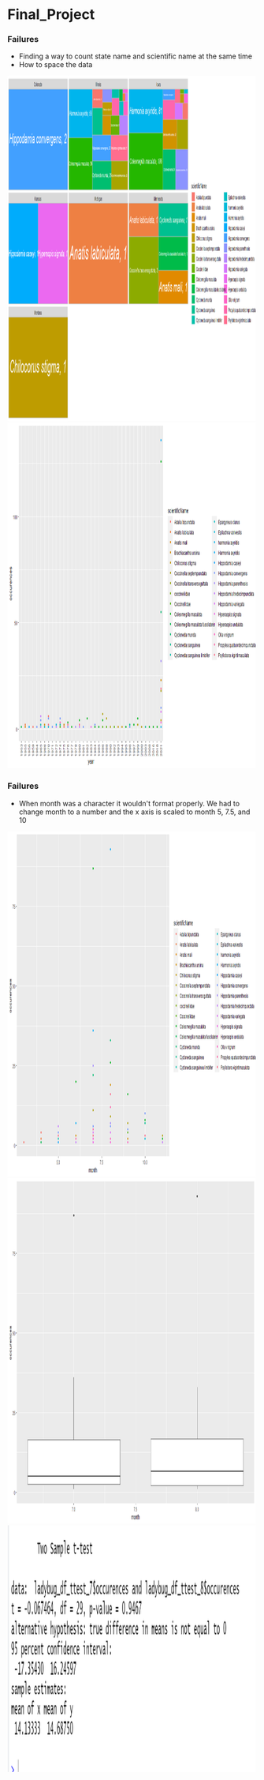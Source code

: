 # Final_Project
### Failures
* Finding a way to count state name and scientific name at the same time 
* How to space the data 
<img src="images/Rplot03.png" alt="Girl in a jacket" width="1400" height="700">
<img src="images/Rplot.png" alt="Girl in a jacket" width="1400" height="700">

### Failures
* When month was a character it wouldn't format properly. We had to change month to a number and the x axis is scaled to month 5, 7.5, and 10 
<img src="images/Rplot06.png" alt="Girl in a jacket" width="1400" height="700">
<img src="images/Rplot07.png" alt="Girl in a jacket" width="1200" height="700">
<img src="images/ttest_ladybug.png" alt="Girl in a jacket" width="1200" height="500">

